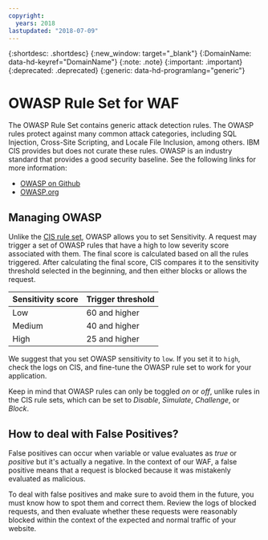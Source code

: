```yaml
---
copyright:
  years: 2018
lastupdated: "2018-07-09"
---
```


{:shortdesc: .shortdesc}
{:new_window: target="_blank"}
{:DomainName: data-hd-keyref="DomainName"}
{:note: .note}
{:important: .important}
{:deprecated: .deprecated}
{:generic: data-hd-programlang="generic"}


# OWASP Rule Set for WAF

The OWASP Rule Set contains generic attack detection rules. The OWASP rules protect against many common attack categories, including SQL Injection, Cross-Site Scripting, and Locale File Inclusion, among others. IBM CIS provides but does not curate these rules. OWASP is an industry standard that provides a good security baseline. See the following links for more information:
  * [OWASP on Github](https://github.com/SpiderLabs/owasp-modsecurity-crs)
  * [OWASP.org](https://www.owasp.org/index.php/Category:OWASP_ModSecurity_Core_Rule_Set_Project)

## Managing OWASP

Unlike the [CIS rule set](/docs/infrastructure/cis?topic=cis-cis-rule-set-for-waf), OWASP allows you to set Sensitivity.
A request may trigger a set of OWASP rules that have a high to low severity score associated with them. The final score is calculated based on all the rules triggered. After calculating the final score, CIS compares it to the sensitivity threshold selected in the beginning, and then either blocks or allows the request.

|Sensitivity score| Trigger threshold|
|------|---------------|
|Low   |  60 and higher|
|Medium|  40 and higher|
|High  |  25 and higher|

We suggest that you set OWASP sensitivity to `low`. If you set it to `high`, check the logs on CIS, and fine-tune the OWASP rule set to work for your application.

Keep in mind that OWASP rules can only be toggled _on_ or _off_, unlike rules in the CIS rule sets, which can be set to _Disable_, _Simulate_, _Challenge_, or _Block_.

## How to deal with False Positives?

False positives can occur when variable or value evaluates as _true_ or _positive_ but it's actually a negative. In the context of our WAF, a false positive means that a request is blocked because it was mistakenly evaluated as malicious.

To deal with false positives and make sure to avoid them in the future, you must know how to spot them and correct them. Review the logs of blocked requests, and then evaluate whether these requests were reasonably blocked within the context of the expected and normal traffic of your website.
